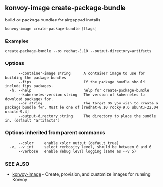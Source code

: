 ## konvoy-image create-package-bundle

build os package bundles for airgapped installs

```
konvoy-image create-package-bundle [flags]
```

### Examples

```
create-package-bundle --os redhat-8.10 --output-directory=artifacts
```

### Options

```
      --container-image string      A container image to use for building the package bundles
      --fips                        If the package bundle should include fips packages.
  -h, --help                        help for create-package-bundle
      --kubernetes-version string   The version of kubernetes to download packages for.
      --os string                   The target OS you wish to create a package bundle for. Must be one of [redhat-8.10 rocky-9.6 ubuntu-22.04 oracle-9.4]
      --output-directory string     The directory to place the bundle in. (default "artifacts")
```

### Options inherited from parent commands

```
      --color     enable color output (default true)
  -v, --v int     select verbosity level, should be between 0 and 6
      --verbose   enable debug level logging (same as --v 5)
```

### SEE ALSO

* [konvoy-image](konvoy-image.md)	 - Create, provision, and customize images for running Konvoy

